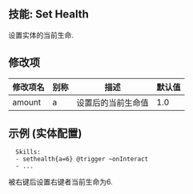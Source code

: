 技能: Set Health
--------------------------

设置实体的当前生命.

修改项
----------

| 修改项名 | 别称    | 描述                                                                                                    | 默认值 |
|-----------|------------|----------------------------------------------------------------------------------------------------------------|---------------|
| amount    | a       | 设置后的当前生命值 | 1.0           |

示例 (实体配置)
--------

      Skills:
      - sethealth{a=6} @trigger ~onInteract
      - ...

被右键后设置右键者当前生命为6.
